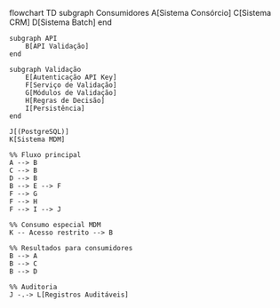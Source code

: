 flowchart TD
    subgraph Consumidores
        A[Sistema Consórcio]
        C[Sistema CRM]
        D[Sistema Batch]
    end

    subgraph API
        B[API Validação]
    end

    subgraph Validação
        E[Autenticação API Key]
        F[Serviço de Validação]
        G[Módulos de Validação]
        H[Regras de Decisão]
        I[Persistência]
    end

    J[(PostgreSQL)]
    K[Sistema MDM]

    %% Fluxo principal
    A --> B
    C --> B
    D --> B
    B --> E --> F
    F --> G
    F --> H
    F --> I --> J

    %% Consumo especial MDM
    K -- Acesso restrito --> B

    %% Resultados para consumidores
    B --> A
    B --> C
    B --> D

    %% Auditoria
    J -.-> L[Registros Auditáveis]